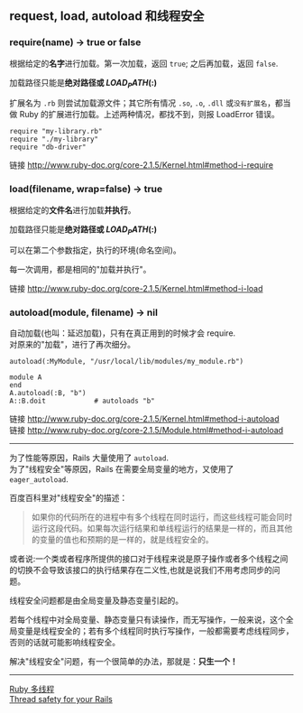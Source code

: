 ## request, load, autoload 和线程安全

### require(name) → true or false

根据给定的**名字**进行加载。第一次加载，返回 `true`; 之后再加载，返回 `false`.

加载路径只能是**绝对路径或 $LOAD_PATH ($:)**

扩展名为 `.rb` 则尝试加载源文件；其它所有情况 `.so`, `.o`, `.dll` 或`没有扩展名`，都当做 Ruby 的扩展进行加载。上述两种情况，都找不到，则报 LoadError 错误。

```
require "my-library.rb"
require "./my-library"
require "db-driver"
```

链接 http://www.ruby-doc.org/core-2.1.5/Kernel.html#method-i-require

### load(filename, wrap=false) → true

根据给定的**文件名**进行加载**并执行**。

加载路径只能是**绝对路径或 $LOAD_PATH ($:)**

可以在第二个参数指定，执行的环境(命名空间)。

每一次调用，都是相同的"加载并执行"。

链接 http://www.ruby-doc.org/core-2.1.5/Kernel.html#method-i-load

### autoload(module, filename) → nil

自动加载(也叫：延迟加载)，只有在真正用到的时候才会 require.<br>
对原来的"加载"，进行了再次细分。

```
autoload(:MyModule, "/usr/local/lib/modules/my_module.rb")
```

```
module A
end
A.autoload(:B, "b")
A::B.doit            # autoloads "b"
```

链接 http://www.ruby-doc.org/core-2.1.5/Kernel.html#method-i-autoload
<br>
链接 http://www.ruby-doc.org/core-2.1.5/Module.html#method-i-autoload

---

为了性能等原因，Rails 大量使用了 `autoload`.
<br>
为了"线程安全"等原因，Rails 在需要全局变量的地方，又使用了 `eager_autoload`.

百度百科里对"线程安全"的描述：

> 如果你的代码所在的进程中有多个线程在同时运行，而这些线程可能会同时运行这段代码。如果每次运行结果和单线程运行的结果是一样的，而且其他的变量的值也和预期的是一样的，就是线程安全的。
>
或者说:一个类或者程序所提供的接口对于线程来说是原子操作或者多个线程之间的切换不会导致该接口的执行结果存在二义性,也就是说我们不用考虑同步的问题。
>
线程安全问题都是由全局变量及静态变量引起的。
>
若每个线程中对全局变量、静态变量只有读操作，而无写操作，一般来说，这个全局变量是线程安全的；若有多个线程同时执行写操作，一般都需要考虑线程同步，否则的话就可能影响线程安全。

解决"线程安全"问题，有一个很简单的办法，那就是：**只生一个！**

---

[Ruby 多线程](http://www.w3cschool.cc/ruby/ruby-multithreading.html)
<br>
[Thread safety for your Rails](http://m.onkey.org/thread-safety-for-your-rails)

